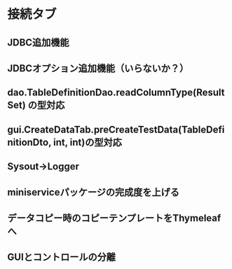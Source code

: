 # 接続タブ
## JDBC追加機能
## JDBCオプション追加機能（いらないか？）
## dao.TableDefinitionDao.readColumnType(ResultSet) の型対応
## gui.CreateDataTab.preCreateTestData(TableDefinitionDto, int, int)の型対応
## Sysout→Logger
## miniserviceパッケージの完成度を上げる
## データコピー時のコピーテンプレートをThymeleafへ
## GUIとコントロールの分離
